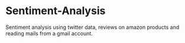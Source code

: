 # Sentiment-Analysis
Sentiment analysis using twitter data, reviews on amazon products and reading mails from a gmail account.
